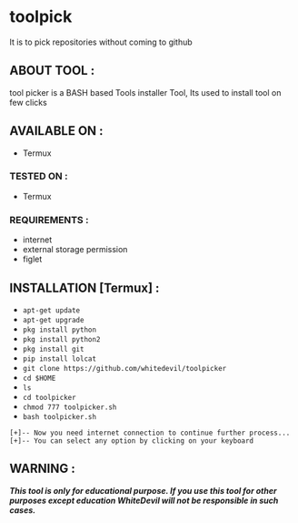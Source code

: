 # toolpick
It is to pick repositories without coming to github
<p align="center">
<a href="https://facebook.com/shuaibmohammadyasin100"></a>
</p>
<p align="center">
<a href="https://Instagram.com/mohammadyasinshuaib"></a

</p>


## ABOUT TOOL :

tool picker is a BASH based Tools installer Tool, Its used to install tool on few clicks

## AVAILABLE ON :

* Termux

### TESTED ON :

* Termux

### REQUIREMENTS :
* internet
* external storage permission
* figlet


## INSTALLATION [Termux] :

* `apt-get update `
* `apt-get upgrade `
* `pkg install python `
* `pkg install python2 `
* `pkg install git `
* `pip install lolcat`
* `git clone https://github.com/whitedevil/toolpicker`
* `cd $HOME`
* `ls`
* `cd toolpicker`
* `chmod 777 toolpicker.sh`
* `bash toolpicker.sh`
```
[+]-- Now you need internet connection to continue further process...
[+]-- You can select any option by clicking on your keyboard

```


## WARNING : 
***This tool is only for educational purpose. If you use this tool for other purposes except education WhiteDevil will not be responsible in such cases.***
